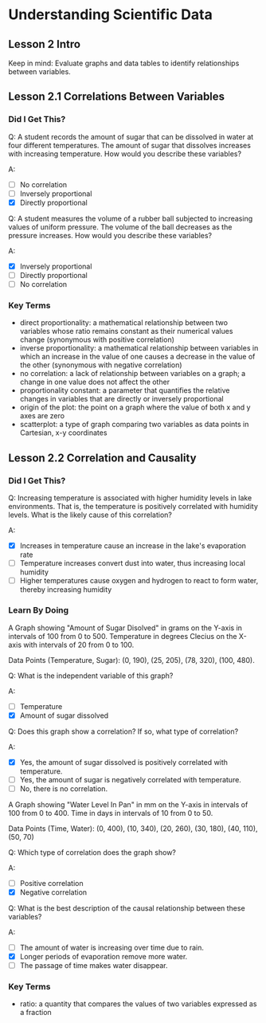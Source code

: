 # Understanding Scientific Data

## Lesson 2 Intro

Keep in mind: 
Evaluate graphs and data tables to identify relationships between variables.

## Lesson 2.1 Correlations Between Variables

### Did I Get This?

Q: A student records the amount of sugar that can be dissolved in water at four different temperatures. The amount of sugar that dissolves increases with increasing temperature. How would you describe these variables?

A:
- [ ] No correlation
- [ ] Inversely proportional
- [x] Directly proportional

Q: A student measures the volume of a rubber ball subjected to increasing values of uniform pressure. The volume of the ball decreases as the pressure increases. How would you describe these variables?

A: 
- [x] Inversely proportional
- [ ] Directly proportional
- [ ] No correlation

### Key Terms

- direct proportionality: a mathematical relationship between two variables whose ratio remains constant as their numerical values change  (synonymous with positive correlation)
- inverse proportionality: a mathematical relationship between variables in which an increase in the value of one causes a decrease in the value of the other (synonymous with negative correlation)
- no correlation: a lack of relationship between variables on a graph; a change in one value does not affect the other
- proportionality constant: a parameter that quantifies the relative changes in variables that are directly or inversely proportional
- origin of the plot: the point on a graph where the value of both x and y axes are zero
- scatterplot: a type of graph comparing two variables as data points in Cartesian, x-y coordinates

## Lesson 2.2 Correlation and Causality

### Did I Get This?

Q: Increasing temperature is associated with higher humidity levels in lake environments. That is, the temperature is positively correlated with humidity levels. What is the likely cause of this correlation?

A:
- [x] Increases in temperature cause an increase in the lake's evaporation rate
- [ ] Temperature increases convert dust into water, thus increasing local humidity
- [ ] Higher temperatures cause oxygen and hydrogen to react to form water, thereby increasing humidity

### Learn By Doing

A Graph showing "Amount of Sugar Disolved" in grams on the Y-axis in intervals of 100 from 0 to 500. Temperature in degrees Clecius on the X-axis with intervals of 20 from 0 to 100. 

Data Points (Temperature, Sugar): (0, 190), (25, 205), (78, 320), (100, 480).

Q: What is the independent variable of this graph?

A: 
- [ ] Temperature
- [x] Amount of sugar dissolved

Q: Does this graph show a correlation? If so, what type of correlation?

A: 
- [x] Yes, the amount of sugar dissolved is positively correlated with temperature.
- [ ] Yes, the amount of sugar is negatively correlated with temperature.
- [ ] No, there is no correlation.

A Graph showing "Water Level In Pan" in mm on the Y-axis in intervals of 100 from 0 to 400. Time in days in intervals of 10 from 0 to 50. 

Data Points (Time, Water): (0, 400), (10, 340), (20, 260), (30, 180), (40, 110), (50, 70)

Q: Which type of correlation does the graph show?

A: 
- [ ] Positive correlation
- [x] Negative correlation

Q: What is the best description of the causal relationship between these variables?

A:
- [ ] The amount of water is increasing over time due to rain.
- [x] Longer periods of evaporation remove more water.
- [ ] The passage of time makes water disappear.

### Key Terms

- ratio: a quantity that compares the values of two variables expressed as a fraction